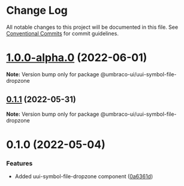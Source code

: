 # Change Log

All notable changes to this project will be documented in this file.
See [Conventional Commits](https://conventionalcommits.org) for commit guidelines.

# [1.0.0-alpha.0](https://github.com/umbraco/Umbraco.UI/compare/@umbraco-ui/uui-symbol-file-dropzone@0.1.1...@umbraco-ui/uui-symbol-file-dropzone@1.0.0-alpha.0) (2022-06-01)

**Note:** Version bump only for package @umbraco-ui/uui-symbol-file-dropzone

## [0.1.1](https://github.com/umbraco/Umbraco.UI/compare/@umbraco-ui/uui-symbol-file-dropzone@0.1.0...@umbraco-ui/uui-symbol-file-dropzone@0.1.1) (2022-05-31)

**Note:** Version bump only for package @umbraco-ui/uui-symbol-file-dropzone

# 0.1.0 (2022-05-04)

### Features

- Added uui-symbol-file-dropzone component ([0a6361d](https://github.com/umbraco/Umbraco.UI/commit/0a6361d7da75e3a58195c068f1105221e1c587ff))
